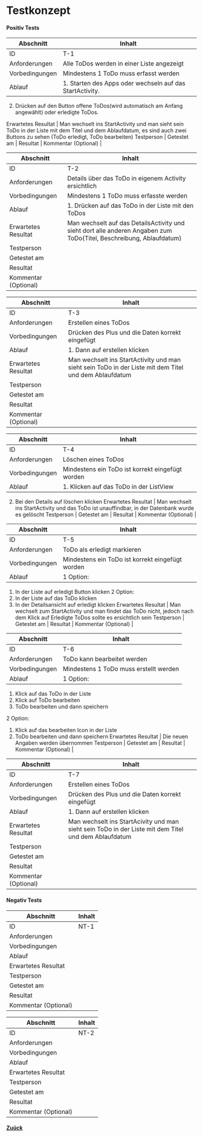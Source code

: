 # Testkonzept

#### Positiv Tests

Abschnitt            | Inhalt
---------------------|--------
ID                   | T-1
Anforderungen        | Alle ToDos werden in einer Liste angezeigt
Vorbedingungen       | Mindestens 1 ToDo muss erfasst werden
Ablauf               | 1.	Starten des Apps oder wechseln auf das StartActivity.
2.	Drücken auf den Button offene ToDos(wird automatisch am Anfang angewählt)  oder erledigte ToDos.

Erwartetes Resultat  | Man wechselt ins StartActivity und man sieht sein ToDo in der Liste mit dem Titel und dem Ablaufdatum, es sind auch zwei Buttons zu sehen (ToDo erledigt, ToDo bearbeiten)
Testperson           |
Getestet am          |
Resultat             | 
Kommentar (Optional) |

Abschnitt            | Inhalt
---------------------|--------
ID                   | T-2
Anforderungen        | Details über das ToDo in eigenem Activity ersichtlich
Vorbedingungen       | Mindestens 1 ToDo muss erfasste werden
Ablauf               | 1.	Drücken auf das ToDo in der Liste mit den ToDos
Erwartetes Resultat  | Man wechselt auf das DetailsActivity und sieht dort alle anderen Angaben zum ToDo(Titel, Beschreibung, Ablaufdatum)
Testperson           |
Getestet am          | 
Resultat             | 
Kommentar (Optional) | 

Abschnitt            | Inhalt
---------------------|--------
ID                   | T-3
Anforderungen        | Erstellen eines ToDos
Vorbedingungen       | Drücken des Plus und die Daten korrekt eingefügt
Ablauf               | 1.	Dann auf erstellen klicken
Erwartetes Resultat  | Man wechselt ins StartActivity und man sieht sein ToDo in der Liste mit dem Titel und dem Ablaufdatum
Testperson           |
Getestet am          | 
Resultat             | 
Kommentar (Optional) |

Abschnitt            | Inhalt
---------------------|--------
ID                   | T-4
Anforderungen        | Löschen eines ToDos
Vorbedingungen       | Mindestens ein ToDo ist korrekt eingefügt worden
Ablauf               | 1.	Klicken auf das ToDo in der ListView
2.	Bei den Details auf löschen klicken
Erwartetes Resultat  | Man wechselt ins StartActivity und das ToDo ist unauffindbar, in der Datenbank wurde es gelöscht
Testperson           |
Getestet am          | 
Resultat             | 
Kommentar (Optional) |

Abschnitt            | Inhalt
---------------------|--------
ID                   | T-5
Anforderungen       | ToDo als erledigt markieren
Vorbedingungen       | Mindestens ein ToDo ist korrekt eingefügt worden
Ablauf               | 1 Option:
1.	In der Liste auf erledigt Button klicken
2 Option:
1.	In der Liste auf das ToDo klicken
2.	In der Detailsansicht auf erledigt klicken
Erwartetes Resultat  | Man wechselt zum StartActivity und man findet das ToDo nicht, jedoch nach dem Klick auf Erledigte ToDos sollte es ersichtlich sein
Testperson           |
Getestet am          | 
Resultat             | 
Kommentar (Optional) | 

Abschnitt            | Inhalt
---------------------|--------
ID                   | T-6
Anforderungen        | ToDo kann bearbeitet werden
Vorbedingungen       | Mindestens 1 ToDo muss erstellt werden
Ablauf               | 1 Option:
1.	Klick auf das ToDo in der Liste
2.	Klick auf ToDo bearbeiten
3.	ToDo bearbeiten und dann speichern

2 Option:
1.	Klick auf das bearbeiten Icon in der Liste
2.	ToDo bearbeiten und dann speichern
Erwartetes Resultat  | Die neuen Angaben werden übernommen
Testperson           | 
Getestet am          | 
Resultat             | 
Kommentar (Optional) | 

Abschnitt            | Inhalt
---------------------|--------
ID                   | T-7
Anforderungen        | Erstellen eines ToDos
Vorbedingungen       | Drücken des Plus und die Daten korrekt eingefügt
Ablauf               | 1.	Dann auf erstellen klicken 
Erwartetes Resultat  | Man wechselt ins StartAcivity und man sieht sein ToDo in der Liste mit dem Titel und dem Ablaufdatum
Testperson           | 
Getestet am          | 
Resultat             |
Kommentar (Optional) | 




#### Negativ Tests

Abschnitt            | Inhalt
---------------------|--------
ID                   | NT-1
Anforderungen        | 
Vorbedingungen       | 
Ablauf               | 
Erwartetes Resultat  |
Testperson           | 
Getestet am          | 
Resultat             | 
Kommentar (Optional) |

Abschnitt            | Inhalt
---------------------|--------
ID                   | NT-2
Anforderungen        | 
Vorbedingungen       | 
Ablauf               | 
Erwartetes Resultat  |
Testperson           | 
Getestet am          |
Resultat             | 
Kommentar (Optional) |



  #### [Zuück](../README.md)
